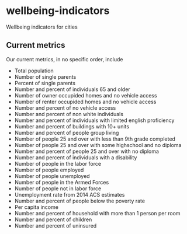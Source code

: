 # wellbeing-indicators
Wellbeing indicators for cities

## Current metrics
Our current metrics, in no specific order, include
*	Total population
*	Number of single parents
*	Percent of single parents
*	Number and percent of individuals 65 and older
*	Number of owner occupided homes and no vehicle access
*	Number of renter occupided homes and no vehicle access
*	Number and percent of no vehicle access
*	Number and percent of non white individuals
*	Number and percent of individuals with limited english proficiency
*	Number and percent of buildings with 10+ units
*	Number and percent of people group living
*	Number of people 25 and over with less than 9th grade completed
*	Number of people 25 and over with some highschool and no diploma
*	Number and percent of people 25 and over with no diploma
*	Number and percent of individuals with a disability
*	Number of people in the labor force
*	Number of people employed
*	Number of people unemployed
*	Number of people in the Armed Forces
*	Number of people not in labor force
*	Unemployment rate from 2014 ACS estimates
*	Number and percent of people below the poverty rate
*	Per capita income
*	Number and percent of household with more than 1 person per room
*	Number and percent of children
*	Number and percent of uninsured
